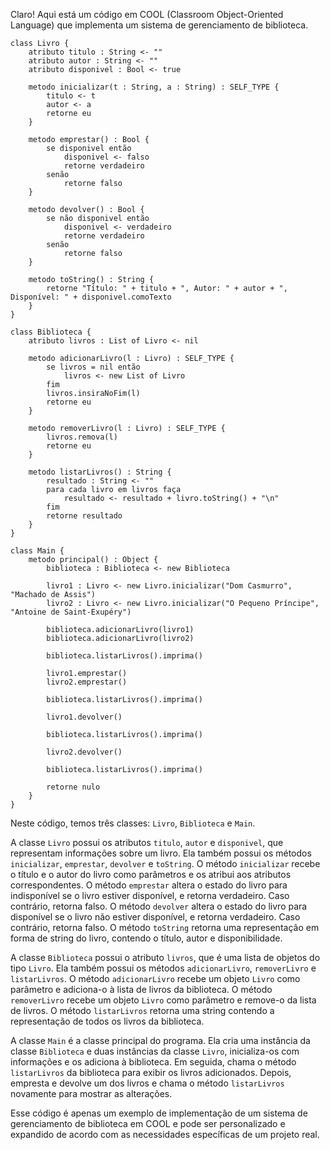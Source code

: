 Claro! Aqui está um código em COOL (Classroom Object-Oriented Language) que implementa um sistema de gerenciamento de biblioteca.

```
class Livro {
    atributo titulo : String <- ""
    atributo autor : String <- ""
    atributo disponivel : Bool <- true
    
    metodo inicializar(t : String, a : String) : SELF_TYPE {
        titulo <- t
        autor <- a
        retorne eu
    }
    
    metodo emprestar() : Bool {
        se disponivel então
            disponivel <- falso
            retorne verdadeiro
        senão
            retorne falso
    }
    
    metodo devolver() : Bool {
        se não disponivel então
            disponivel <- verdadeiro
            retorne verdadeiro
        senão
            retorne falso
    }
    
    metodo toString() : String {
        retorne "Título: " + titulo + ", Autor: " + autor + ", Disponível: " + disponivel.comoTexto
    }
}

class Biblioteca {
    atributo livros : List of Livro <- nil
    
    metodo adicionarLivro(l : Livro) : SELF_TYPE {
        se livros = nil então
            livros <- new List of Livro
        fim
        livros.insiraNoFim(l)
        retorne eu
    }
    
    metodo removerLivro(l : Livro) : SELF_TYPE {
        livros.remova(l)
        retorne eu
    }
    
    metodo listarLivros() : String {
        resultado : String <- ""
        para cada livro em livros faça
            resultado <- resultado + livro.toString() + "\n"
        fim
        retorne resultado
    }
}

class Main {
    metodo principal() : Object {
        biblioteca : Biblioteca <- new Biblioteca
        
        livro1 : Livro <- new Livro.inicializar("Dom Casmurro", "Machado de Assis")
        livro2 : Livro <- new Livro.inicializar("O Pequeno Príncipe", "Antoine de Saint-Exupéry")
        
        biblioteca.adicionarLivro(livro1)
        biblioteca.adicionarLivro(livro2)
        
        biblioteca.listarLivros().imprima()
        
        livro1.emprestar()
        livro2.emprestar()
        
        biblioteca.listarLivros().imprima()
        
        livro1.devolver()
        
        biblioteca.listarLivros().imprima()
        
        livro2.devolver()
        
        biblioteca.listarLivros().imprima()
        
        retorne nulo
    }
}
```

Neste código, temos três classes: `Livro`, `Biblioteca` e `Main`.

A classe `Livro` possui os atributos `titulo`, `autor` e `disponivel`, que representam informações sobre um livro. Ela também possui os métodos `inicializar`, `emprestar`, `devolver` e `toString`. O método `inicializar` recebe o título e o autor do livro como parâmetros e os atribui aos atributos correspondentes. O método `emprestar` altera o estado do livro para indisponível se o livro estiver disponível, e retorna verdadeiro. Caso contrário, retorna falso. O método `devolver` altera o estado do livro para disponível se o livro não estiver disponível, e retorna verdadeiro. Caso contrário, retorna falso. O método `toString` retorna uma representação em forma de string do livro, contendo o título, autor e disponibilidade.

A classe `Biblioteca` possui o atributo `livros`, que é uma lista de objetos do tipo `Livro`. Ela também possui os métodos `adicionarLivro`, `removerLivro` e `listarLivros`. O método `adicionarLivro` recebe um objeto `Livro` como parâmetro e adiciona-o à lista de livros da biblioteca. O método `removerLivro` recebe um objeto `Livro` como parâmetro e remove-o da lista de livros. O método `listarLivros` retorna uma string contendo a representação de todos os livros da biblioteca.

A classe `Main` é a classe principal do programa. Ela cria uma instância da classe `Biblioteca` e duas instâncias da classe `Livro`, inicializa-os com informações e os adiciona à biblioteca. Em seguida, chama o método `listarLivros` da biblioteca para exibir os livros adicionados. Depois, empresta e devolve um dos livros e chama o método `listarLivros` novamente para mostrar as alterações.

Esse código é apenas um exemplo de implementação de um sistema de gerenciamento de biblioteca em COOL e pode ser personalizado e expandido de acordo com as necessidades específicas de um projeto real.